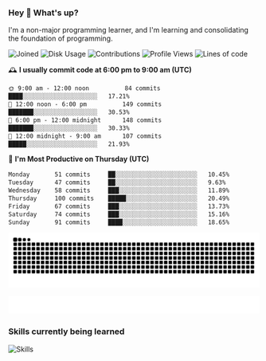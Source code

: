 ### Hey :wave: What's up?

I'm a non-major programming learner, and I'm learning and consolidating the foundation of programming.

<!--START_SECTION:waka-->
![Joined](http://img.shields.io/badge/Joined-6%20years%20ago-6D67E4?style=flat&labelColor=453C67)
![Disk Usage](http://img.shields.io/badge/Github%27s%20Storage-592.4%20MB-FD841F?style=flat&labelColor=E14D2A)
![Contributions](http://img.shields.io/badge/Contributions%20in%202023-98-7DCE13?style=flat&labelColor=2B7A0B)
![Profile Views](http://img.shields.io/badge/Profile%20Views-1-3AB4F2?style=flat&labelColor=0078AA)
![Lines of code](https://img.shields.io/badge/Lines%20of%20code-2%20Million%20Lines%20of%20code-FF8B8B?style=flat&labelColor=EB4747)

🕰️ **I usually commit code at 6:00 pm to 9:00 am (UTC)** 

```text
🌞 9:00 am - 12:00 noon          84 commits     ████░░░░░░░░░░░░░░░░░░░░░   17.21% 
🌆 12:00 noon - 6:00 pm          149 commits    ███████░░░░░░░░░░░░░░░░░░   30.53% 
🌃 6:00 pm - 12:00 midnight      148 commits    ███████░░░░░░░░░░░░░░░░░░   30.33% 
🌙 12:00 midnight - 9:00 am      107 commits    █████░░░░░░░░░░░░░░░░░░░░   21.93%
```
📅 **I'm Most Productive on Thursday (UTC)** 

```text
Monday       51 commits     ██░░░░░░░░░░░░░░░░░░░░░░░   10.45% 
Tuesday      47 commits     ██░░░░░░░░░░░░░░░░░░░░░░░   9.63% 
Wednesday    58 commits     ███░░░░░░░░░░░░░░░░░░░░░░   11.89% 
Thursday     100 commits    █████░░░░░░░░░░░░░░░░░░░░   20.49% 
Friday       67 commits     ███░░░░░░░░░░░░░░░░░░░░░░   13.73% 
Saturday     74 commits     ███░░░░░░░░░░░░░░░░░░░░░░   15.16% 
Sunday       91 commits     ████░░░░░░░░░░░░░░░░░░░░░   18.65%
```

<!--END_SECTION:waka-->

![Snake animation](https://raw.githubusercontent.com/dirname/dirname/output/snake.svg)

![metrics](github-metrics.svg)

### Skills currently being learned

![Skills](https://skillicons.dev/icons?i=linux,rust,go,solidity,typescript,bash,git,postgres,mysql,redis,mongo,docker,kubernetes,grafana,prometheus)
